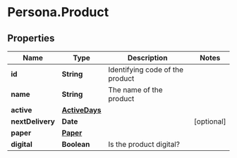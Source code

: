 # Persona.Product

## Properties

Name | Type | Description | Notes
------------ | ------------- | ------------- | -------------
**id** | **String** | Identifying code of the product | 
**name** | **String** | The name of the product | 
**active** | [**ActiveDays**](ActiveDays.md) |  | 
**nextDelivery** | **Date** |  | [optional] 
**paper** | [**Paper**](Paper.md) |  | 
**digital** | **Boolean** | Is the product digital? | 


